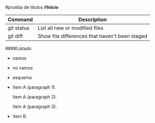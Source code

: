 
#prueba de titulos 
#**Inicio**

| Command | Description |
| --- | --- |
| git status | List all new or modified files |
| git diff | Show file differences that haven't been staged |

####Listado 
- vamos
- no vamos
- esquema


- Item A (paragraph 1).

  	Item A (paragraph 2).

  	Item A (paragraph 3).

- Item B.
